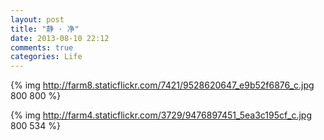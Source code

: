 ```yaml
---
layout: post
title: "静 · 净"
date: 2013-08-10 22:12
comments: true
categories: Life
---
```


{% img http://farm8.staticflickr.com/7421/9528620647_e9b52f6876_c.jpg 800 800 %}


{% img http://farm4.staticflickr.com/3729/9476897451_5ea3c195cf_c.jpg 800 534 %}

